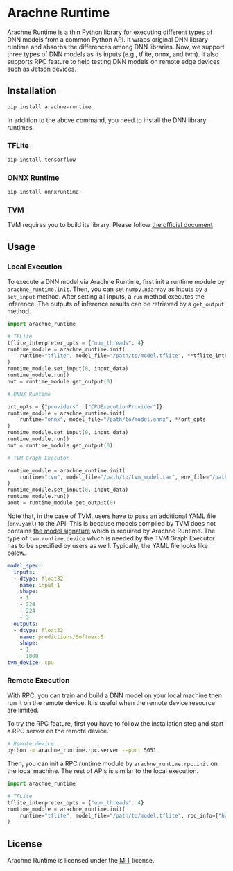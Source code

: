 # Arachne Runtime

Arachne Runtime is a thin Python library for executing different types of DNN models from a common Python API.
It wraps original DNN library runtime and absorbs the differences among DNN libraries.
Now, we support three types of DNN models as its inputs (e.g., tflite, onnx, and tvm).
It also supports RPC feature to help testing DNN models on remote edge devices such as Jetson devices.

## Installation

```sh
pip install arachne-runtime
```

In addition to the above command, you need to install the DNN library runtimes.

### TFLite

```sh
pip install tensorflow
```

### ONNX Runtime

```sh
pip install onnxruntime
```

### TVM

TVM requires you to build its library.
Please follow [the official document](https://tvm.apache.org/docs/install/index.html)

## Usage

### Local Execution

To execute a DNN model via Arachne Runtime, first init a runtime module by `arachne_runtime.init`.
Then, you can set `numpy.ndarray` as inputs by a `set_input` method.
After setting all inputs, a `run` method executes the inference.
The outputs of inference results can be retrieved by a `get_output` method.

```python
import arachne_runtime

# TFLite
tflite_interpreter_opts = {"num_threads": 4}
runtime_module = arachne_runtime.init(
    runtime="tflite", model_file="/path/to/model.tflite", **tflite_interpreter_opts
)
runtime_module.set_input(0, input_data)
runtime_module.run()
out = runtime_module.get_output(0)

# ONNX Runtime

ort_opts = {"providers": ["CPUExecutionProvider"]}
runtime_module = arachne_runtime.init(
    runtime="onnx", model_file="/path/to/model.onnx", **ort_opts
)
runtime_module.set_input(0, input_data)
runtime_module.run()
out = runtime_module.get_output(0)

# TVM Graph Executor

runtime_module = arachne_runtime.init(
    runtime="tvm", model_file="/path/to/tvm_model.tar", env_file="/path/to/env.yaml"
)
runtime_module.set_input(0, input_data)
runtime_module.run()
aout = runtime_module.get_output(0)
```

Note that, in the case of TVM, users have to pass an additional YAML file (`env.yaml`) to the API.
This is because models compiled by TVM does not contains [the model signature](https://mlflow.org/docs/latest/models.html#tensor-based-signature-example) which is required by Arachne Runtime.
The type of `tvm.runtime.device` which is needed by the TVM Graph Executor has to be specified by users as well.
Typically, the YAML file looks like below.

```yaml
model_spec:
  inputs:
  - dtype: float32
    name: input_1
    shape:
    - 1
    - 224
    - 224
    - 3
  outputs:
  - dtype: float32
    name: predictions/Softmax:0
    shape:
    - 1
    - 1000
tvm_device: cpu
```

### Remote Execution

With RPC, you can train and build a DNN model on your local machine then run it on the remote device.
It is useful when the remote device resource are limited.

To try the RPC feature, first you have to follow the installation step and start a RPC server on the remote device.

```sh
# Remote device
python -m arachne_runtime.rpc.server --port 5051
```

Then, you can init a RPC runtime module by `arachne_runtime.rpc.init` on the local machine.
The rest of APIs is similar to the local execution.

```python
import arachne_runtime

# TFLite
tflite_interpreter_opts = {"num_threads": 4}
runtime_module = arachne_runtime.init(
    runtime="tflite", model_file="/path/to/model.tflite", rpc_info={"host": "hostname", "port": 5051}, **tflite_interpreter_opts
)
```

## License

Arachne Runtime is licensed under the [MIT](https://github.com/fixstars/arachne-runtime/blob/main/LICENSE) license.
